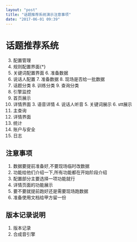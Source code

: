 ```yaml
---
layout: "post"
title: "话题推荐系统演示注意事项"
date: "2017-06-01 09:39"
---
```


# 话题推荐系统
3. 配置管理
  4. 规则配置界面{*}
  5. 关键词配置界面
    6. 准备数据
  6. 说话人配置
    7. 准备数据
    8. 现场是否给一批数据
  7. 话题分类
    8. 训练分类
    9. 查询分类
4. 引擎监控
1. 首页展示
  2. 详情界面
    3. 语音详情
    4. 说话人听音
    5. 关键词展示
    6. stt展示
2. 主查询
  3. 详情界面
5. 统计
6. 账户与安全
7. 日志


##
## 注意事项
1. 数据要提前准备好,不要现场临时改数据
2. 功能给他们介绍一下,所有功能都在开始阶段介绍
3. 配置部分主要选择一项功能就行
6. 详情页面的功能展示
7. 要不要就提前跑好还是需要现场跑数据
8. 准备使用文档给甲方留一份

## 版本记录说明
1. 版本记录
2. 合成音引擎

